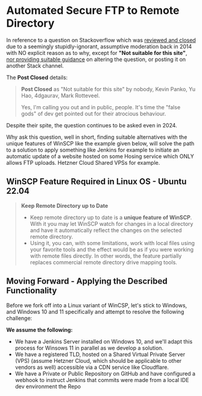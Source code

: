 # Automated Secure FTP to Remote Directory

In reference to a question on Stackoverflow which was [reviewed and closed](https://stackoverflow.com/posts/299412/revisions) due to a seemingly stupidly-ignorant, assumptive moderation back in 2014 with NO explicit reason as to why, except for **"Not suitable for this site"**, <u>nor providing suitable guidance</u> on altering the question, or posting it on another Stack channel.

The **Post Closed** details:

> **Post Closed** as "Not suitable for this site" by nobody, Kevin Panko, Yu Hao, 4dgaurav, Mark Rotteveel.
>
> Yes, I'm calling you out and in public, people. It's time the "false gods" of dev get pointed out for their atrocious behaviour.

Despite their spite, the question continues to be asked even in 2024.

Why ask this question, well in short, finding suitable alternatives with the unique features of WinSCP like the example given below, will solve the path to a solution to apply something like Jenkins for example to initiate an automatic update of a website hosted on some Hosing service which ONLY allows FTP uploads. Hetzner Cloud Shared VPSs for example.

## WinSCP Feature Required in Linux OS - Ubuntu 22.04

> **Keep Remote Directory up to Date**
>
> - Keep remote directory up to date is a **unique feature of WinSCP**. With it you may let WinSCP watch for changes in a local directory and have it automatically reflect the changes on the selected remote directory.
> - Using it, you can, with some limitations, work with local files using your favorite tools and the effect would be as if you were working with remote files directly. In other words, the feature partially replaces commercial remote directory drive mapping tools.

## Moving Forward - Applying the Described Functionality

Before we fork off into a Linux variant of WinCSP, let's stick to Windows, and Windows 10 and 11 specifically and attempt to resolve the following challenge:

**We assume the following:**

- We have a Jenkins Server installed on Windows 10, and we'll adapt this process for Winsows 11 in parallel as we develop a solution.
- We have a registered TLD, hosted on a Shared Virtual Private Server (VPS) (assume Hetzner Cloud, which should be applicable to other vendors as well) accessible via a CDN service like Cloudflare.
- We have a Private or Public Repository on GitHub and have configured a webhook to instruct Jenkins that commits were made from a local IDE dev environment the Repo
